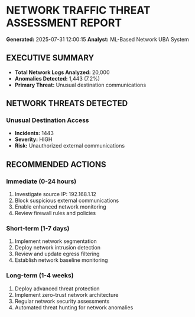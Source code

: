 # NETWORK TRAFFIC THREAT ASSESSMENT REPORT

**Generated:** 2025-07-31 12:00:15
**Analyst:** ML-Based Network UBA System

## EXECUTIVE SUMMARY

- **Total Network Logs Analyzed:** 20,000
- **Anomalies Detected:** 1,443 (7.2%)
- **Primary Threat:** Unusual destination communications

## NETWORK THREATS DETECTED

### Unusual Destination Access
- **Incidents:** 1443
- **Severity:** HIGH
- **Risk:** Unauthorized external communications

## RECOMMENDED ACTIONS

### Immediate (0-24 hours)
1. Investigate source IP: 192.168.1.12
2. Block suspicious external communications
3. Enable enhanced network monitoring
4. Review firewall rules and policies

### Short-term (1-7 days)
1. Implement network segmentation
2. Deploy network intrusion detection
3. Review and update egress filtering
4. Establish network baseline monitoring

### Long-term (1-4 weeks)
1. Deploy advanced threat protection
2. Implement zero-trust network architecture
3. Regular network security assessments
4. Automated threat hunting for network anomalies

